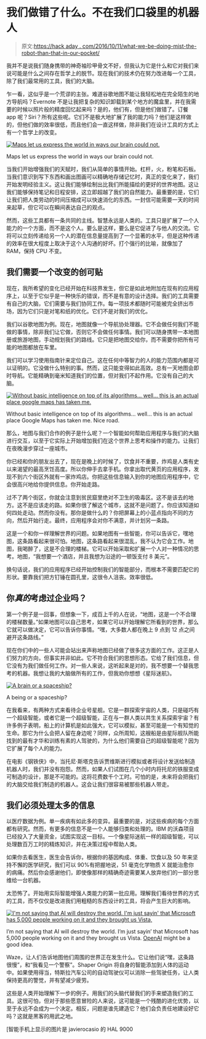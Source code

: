 # 我们做错了什么。不在我们口袋里的机器人

> 原文:[https://hack aday . com/2016/10/11/what-we-be-doing-mist-the-robot-than-that-in-our-pocket/](https://hackaday.com/2016/10/11/what-we-are-doing-wrong-the-robot-thats-not-in-our-pocket/)

我并不是说我们随身携带的神奇袖珍甲骨文不好，但我认为它是什么和它对我们来说可能是什么之间存在哲学上的脱节。现在我们的技术仍在努力改进每一个工具，除了我们最常用的工具，我们的大脑。

乍一看，这似乎是一个荒谬的主张。难道谷歌地图不能让我轻松地在完全陌生的地方导航吗？Evernote 不是让我把复杂的知识卸载到某个地方的魔盒里，并在我需要的时候以照片般的精度回忆起来吗？是的，他们有，但是他们做错了。订餐 app 呢？Siri？所有这些呢。它们不是极大地扩展了我的能力吗？他们是这样做的，但他们做的效率很低，而且他们会一直这样做，除非我们在设计工具的方式上有一个哲学上的改变。

[![Maps let us express the world in ways our brain could not.](../Images/7ecdec2374e52803a7ef45c38978552e.png)](https://hackaday.com/wp-content/uploads/2016/09/1024px-world_map_1689.jpg)

Maps let us express the world in ways our brain could not.

当我们开始增强我们的天赋时，我们从简单的事情开始。杠杆，火，粉笔和石板。当我们意识到写下东西和画出图画可以精确地存储记忆时，真正的变化来了，我们开始发明经验主义。这让我们能够绘制出比我们所能描绘的更好的世界地图。这让我们能够保持笔记和日程安排，这立即超越了我们的自然能力。最重要的是，它们让我们把人类劳动的时间压缩成可以快速消化的东西。一封信可能需要一天的时间来起草，但它可以在瞬间表达自己的观点。

然而，这些工具都有一条共同的主线。智慧永远是人类的。工具只是扩展了一个人能力的一个方面，而不是这个人。要么是这样，要么是它促进了与他人的交流。它将可以立刻传递给另一个人的潜在信息量提高到了一个显著的水平，但是这种传递的效率在很大程度上取决于这个人沟通的好坏。打个强行的比喻，就像加了 RAM，保持 CPU 不变。

## 我们需要一个改变的创可贴

现在，我所希望的变化已经开始在科技界发生，但它是如此地附加在现有的应用程序上，以至于它似乎是一种快乐的错误，而不是有意的设计选择。我们的工具需要有自己的大脑，它们需要与我们协同工作。每一项技术都随时可能被完全挤出市场，因为它们只是对笔和纸的优化。它们不是对我们的优化。

我们以谷歌地图为例。现在，地图就像一个导航协处理器。它不会做任何我们不能做的事情，除非我们让它做，否则它不会做任何事情。我们可以随身携带一本地图册或旅游地图，手动规划我们的路线。它只是把地图交给你，而不需要你把所有可能的地图都放在车里。

我们可以学习使用指南针来定位自己。这在任何中等智力的人的能力范围内都是可以证明的。它没做什么特别的事。然而，这只能变得如此高效。总有一天地图会即时导航。它能精确到毫米知道我们的位置，但对我们不起作用。它没有自己的大脑。

[![Without basic intelligence on top of its algorithms... well... this is an actual place google maps has taken me.](../Images/1bbdd5ba4172551e4750b963063cf374.png)](https://hackaday.com/wp-content/uploads/2016/09/img_3797.jpg)

Without basic intelligence on top of its algorithms… well… this is an actual place Google Maps has taken me. Nice road.

那么，地图与我们合作的例子是什么呢？一个智能如何帮助应用程序与我们的大脑进行交互，以至于它实际上开始增加我们在这个世界上思考和操作的能力。让我们在夜晚漫步穿过一座城市。

你已经和你的朋友出去了，现在是晚上的时候了，饮食并不重要，炸鸡是人类有史以来渴望的最高烹饪高度。所以你伸手去拿手机。你拿出取代黄页的应用程序，发现不到六个街区外就有一家炸鸡店。你把这些信息输入到你的地图应用程序中，它会很高兴地给你提供信息。你开始走路。

过不了两个街区，你就会注意到贫民窟里绝对不卫生的吸毒区。这不是该去的地方。这不是应该走的路。如果你很了解这个城市，这就不是问题了。你应该知道如何四处走动。然而你没有。那你是做什么的？你把屏幕上的小蓝点指向不同的方向，然后开始行走。最终，应用程序会对你不满意，并计划另一条路。

这是一个和你一样理解世界的问题。如果地图有一些智能，你可以告诉它，嘿地图，这条路看起来很可怕。地图，这条路看起来很混乱，我不认为它会工作。地图，我喝醉了，这是不合理的楼梯。它可以开始采取和扩展一个人对一种情况的思考。地图，“我想要一个酒店，并且我想为沿途的一顿饭支付 8 美元”。

换句话说，我们的应用程序已经开始控制我们的智能部分，而根本不需要匹配它的形状。要靠我们把方钉锤在圆孔里，这很令人沮丧。效率很低。

## 你*真的*考虑过企业吗？

第一个例子是一回事，但想象一下，成百上千的人在说，“地图，这是一个不合理的楼梯数量。”如果地图可以自己思考，如果它可以开始理解它所看到的世界，那么它就可以做决定，它可以告诉你事情。“嘿，大多数人都在晚上 9 点到 12 点之间避开这条路线。”

现在你们中的一些人可能会站出来声称地图已经做了很多这方面的工作。这正是人们努力的方向，但事实并非如此。它不符合我们的思想形态。它给了我们信息，但它没有为我们做任何工作。对一些人来说，这听起来是对的，我不想要一个替我思考的机器。我想让我的大脑做所有的工作，但我劝你想想《星际迷航》。

[![A brain or a spaceship?](../Images/5f23e1141ef36206c31512e7cb2510ab.png)](https://hackaday.com/wp-content/uploads/2016/09/cgi_uss_enterprise-d.jpg)

A being or a spaceship?

在我看来，有两种方式来看待企业号星舰。它是一群探索宇宙的人类，只是碰巧有一个超级智能，或者它是一个超级智能，正在与一群人类以共生关系探索宇宙？有许多例子表明，船上的计算机是如此强大，它可以模拟，甚至可能是一个有知觉的生命。那它为什么会把人留在身边呢？同样，众所周知，这艘船是由星际舰队所能找到的最有才华和训练有素的人驾驶的，为什么他们需要自己的超级智能呢？因为它扩展了每个人的能力。

在电影《钢铁侠》中，当托尼·斯塔克告诉贾维斯进行模拟或者将设计发送给制造机器人时，我们并没有抱怨。然而，如果人们试图在几个小时内将托尼的铁服变成可制造的设计，那是不可能的。这将花费数千个工时。可怕的是，未来将会把我们的大脑交给我们制造的机器人。这会让我们很容易被那些机器人带走。

## 我们必须处理太多的信息

以医疗数据为例。单一疾病有如此多的变异。最重要的是，对这些疾病的每个方面都有研究。然而，有更多的信息不是一个人能够归类和处理的。IBM 的沃森项目已经投入了大量资金，试图实现这一目标。一个像星际迷航一样的超级智能，可以处理数百万工时的精炼知识，并在决策过程中帮助人类。

如果你去看医生，医生会告诉你，根据你的基因构成、体重、饮食以及 50 年来坚持不懈的医学研究，我们可以 90%有把握地说，51 毫克化学物质 X 就能治愈你的病痛。然后你会感谢他们，即使像那样的精确奇迹需要某人放弃他们的一部分思维给一台机器。

太恐怖了。开始用实际智能增强人类能力的第一批应用。理解我们看待世界的方式的工具，而不仅仅是改进我们用粗糙的东西设计的工具，将会产生巨大的影响。

[![I'm not saying that AI will destroy the world. I'm just sayin' that Microsoft has 5,000 people working on it and they brought us Vista,](../Images/6997cbb73b3e3b4b8a8122e4cf3a0f83.png)](https://hackaday.com/wp-content/uploads/2016/09/84963f7c-5208-4789-813f-59b515174479-1455730425339-1.png)

I’m not saying that AI will destroy the world. I’m just sayin’ that Microsoft has 5,000 people working on it and they brought us Vista. [OpenAI](https://openai.com/blog/) might be a good idea.

Waze，让人们告诉地图他们周围的世界正在发生什么。它让他们说“嘿，这条路很慢”，和“我看见一个警察”。Shaper Origin 将自身的智能添加到人体的运动中。如果使用得当，特斯拉汽车公司的自动驾驶仪可以消除一些驾驶任务，让人类保持更高的警觉，并有望减少疲劳。

这些是人类开始理解下一步的例子。用我们的头脑代替我们的手来塑造我们的工具。这很可怕，但对于那些愿意冒险的人来说，这可能是一个残酷的进化优势，以至于永远不会成为一个决定。相反，问题是谁先建造它？他们会负责任地建设好它吗？这就是黑客的用武之地。

[智能手机上显示的图片是 javierocasio 的 HAL 9000